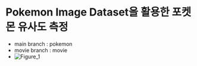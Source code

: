 # Pokemon Image Dataset을 활용한 포켓몬 유사도 측정
- main branch : pokemon
- movie branch : movie 
- ![Figure_1](https://github.com/yewchung56/pokemonvgg16/assets/62236700/8ae33411-d5ca-4b7f-91e8-7279fecbb81f)
